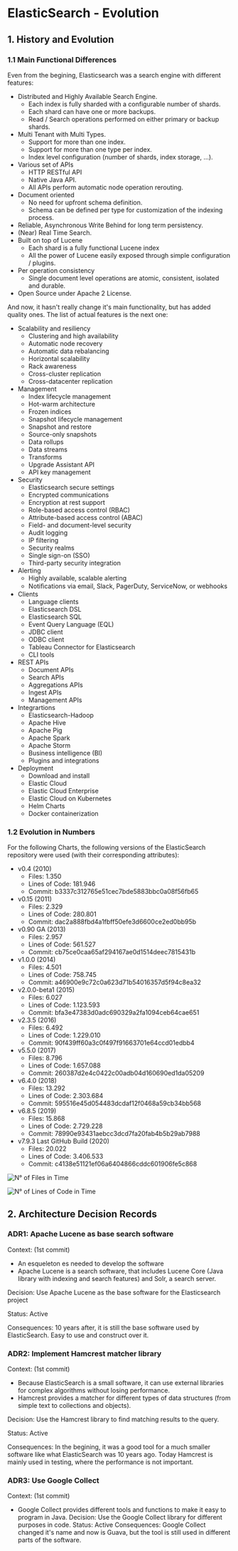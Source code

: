 # ElasticSearch - Evolution

## 1. History and Evolution

### 1.1 Main Functional Differences

Even from the begining, Elasticsearch was a search engine with different features:

+ Distributed and Highly Available Search Engine.
  + Each index is fully sharded with a configurable number of shards.
  + Each shard can have one or more backups.
  + Read / Search operations performed on either primary or backup shards.
+ Multi Tenant with Multi Types.
  + Support for more than one index.
  + Support for more than one type per index.
  + Index level configuration (number of shards, index storage, …).
+ Various set of APIs
  + HTTP RESTful API
  + Native Java API.
  + All APIs perform automatic node operation rerouting.
+ Document oriented
  + No need for upfront schema definition.
  + Schema can be defined per type for customization of the indexing process.
+ Reliable, Asynchronous Write Behind for long term persistency.
+ (Near) Real Time Search.
+ Built on top of Lucene
  + Each shard is a fully functional Lucene index
  + All the power of Lucene easily exposed through simple configuration / plugins.
+ Per operation consistency
  + Single document level operations are atomic, consistent, isolated and durable.
+ Open Source under Apache 2 License.

And now, it hasn't really change it's main functionality, but has added quality ones. The list of actual features is the next one:

+ Scalability and resiliency
  + Clustering and high availability
  + Automatic node recovery
  + Automatic data rebalancing
  + Horizontal scalability
  + Rack awareness
  + Cross-cluster replication
  + Cross-datacenter replication
+ Management
  + Index lifecycle management
  + Hot-warm architecture
  + Frozen indices
  + Snapshot lifecycle management
  + Snapshot and restore
  + Source-only snapshots
  + Data rollups
  + Data streams
  + Transforms
  + Upgrade Assistant API
  + API key management
+ Security
  + Elasticsearch secure settings
  + Encrypted communications
  + Encryption at rest support
  + Role-based access control (RBAC)
  + Attribute-based access control (ABAC)
  + Field- and document-level security
  + Audit logging
  + IP filtering
  + Security realms
  + Single sign-on (SSO)
  + Third-party security integration
+ Alerting
  + Highly available, scalable alerting
  + Notiﬁcations via email, Slack, PagerDuty, ServiceNow, or webhooks
+ Clients
  + Language clients
  + Elasticsearch DSL
  + Elasticsearch SQL
  + Event Query Language (EQL)
  + JDBC client
  + ODBC client
  + Tableau Connector for Elasticsearch
  + CLI tools
+ REST APIs
  + Document APIs
  + Search APIs
  + Aggregations APIs
  + Ingest APIs
  + Management APIs
+ Integrartions
  + Elasticsearch-Hadoop
  + Apache Hive
  + Apache Pig
  + Apache Spark
  + Apache Storm
  + Business intelligence (BI)
  + Plugins and integrations
+ Deployment
  + Download and install
  + Elastic Cloud
  + Elastic Cloud Enterprise
  + Elastic Cloud on Kubernetes
  + Helm Charts
  + Docker containerization
  
### 1.2 Evolution in Numbers

For the following Charts, the following versions of the ElasticSearch repository were used (with their corresponding attributes):

+ v0.4 (2010)
  + Files: 1.350
  + Lines of Code: 181.946
  + Commit: b3337c312765e51cec7bde5883bbc0a08f56fb65
+ v0.15 (2011)
  + Files: 2.329
  + Lines of Code: 280.801
  + Commit: dac2a888fbd4a1fbff50efe3d6600ce2ed0bb95b
+ v0.90 GA (2013)
  + Files: 2.957
  + Lines of Code: 561.527
  + Commit: cb75ce0caa65af294167ae0d1514deec7815431b
+ v1.0.0 (2014)
  + Files: 4.501
  + Lines of Code: 758.745
  + Commit: a46900e9c72c0a623d71b54016357d5f94c8ea32
+ v2.0.0-beta1 (2015)
  + Files: 6.027
  + Lines of Code: 1.123.593
  + Commit: bfa3e47383d0adc690329a2fa1094ceb64cae651
+ v2.3.5 (2016)
  + Files: 6.492
  + Lines of Code: 1.229.010
  + Commit: 90f439ff60a3c0f497f91663701e64ccd01edbb4
+ v5.5.0 (2017)
  + Files: 8.796
  + Lines of Code: 1.657.088
  + Commit: 260387d2e4c0422c00adb04d160690ed1da05209
+ v6.4.0 (2018)
  + Files: 13.292
  + Lines of Code: 2.303.684
  + Commit: 595516e45d054483dcdaf12f0468a59cb34bb568
+ v6.8.5 (2019)
  + Files: 15.868
  + Lines of Code: 2.729.228
  + Commit: 78990e93431aebcc3dcd7fa20fab4b5b29ab7988
+ v7.9.3 Last GitHub Build (2020)
  + Files: 20.022
  + Lines of Code: 3.406.533
  + Commit: c4138e51121ef06a6404866cddc601906fe5c868
  
![N° of Files in Time](./assets/FilesChart.png)

![N° of Lines of Code in Time](./assets/LinesOfCodeChart.png)
  
## 2. Architecture Decision Records

### ADR1: Apache Lucene as base search software
Context: (1st commit)

+ An esqueleton es needed to develop the software
+ Apache Lucene is a search software, that includes Lucene Core (Java library with indexing and search features) and Solr, a search server.

Decision: Use Apache Lucene as the base software for the Elasticsearch project

Status: Active

Consequences: 10 years after, it is still the base software used by ElasticSearch. Easy to use and construct over it.

### ADR2: Implement Hamcrest matcher library
Context: (1st commit)

+ Because ElasticSearch is a small software, it can use external libraries for complex algorithms without losing performance.
+ Hamcrest provides a matcher for different types of data structures (from simple text to collections and objects).

Decision: Use the Hamcrest library to find matching results to the query.

Status: Active

Consequences: In the begining, it was a good tool for a much smaller software like what ElasticSearch was 10 years ago. Today Hamcrest is mainly used in testing, where the performance is not important.

### ADR3: Use Google Collect
Context: (1st commit)
+ Google Collect provides different tools and functions to make it easy to program in Java.
Decision: Use the Google Collect library for different purposes in code.
Status: Active
Consequences: Google Collect changed it's name and now is Guava, but the tool is still used in different parts of the software.

